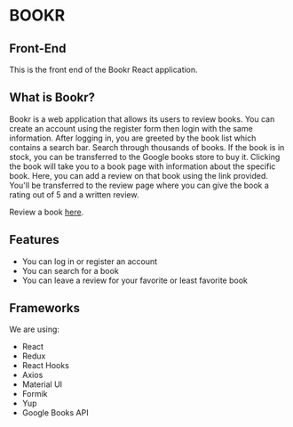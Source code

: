 # BOOKR

## Front-End

This is the front end of the Bookr React application.

## What is Bookr?

Bookr is a web application that allows its users to review books. You can create an account using the register form then login with the same information. After logging in, you are greeted by the book list which contains a search bar. Search through thousands of books. If the book is in stock, you can be transferred to the Google books store to buy it. Clicking the book will take you to a book page with information about the specific book. Here, you can add a review on that book using the link provided. You'll be transferred to the review page where you can give the book a rating out of 5 and a written review.

Review a book [here](https://bookr.now.sh/register).

## Features

- You can log in or register an account
- You can search for a book
- You can leave a review for your favorite or least favorite book

## Frameworks

We are using:

- React
- Redux
- React Hooks
- Axios
- Material UI
- Formik
- Yup
- Google Books API
